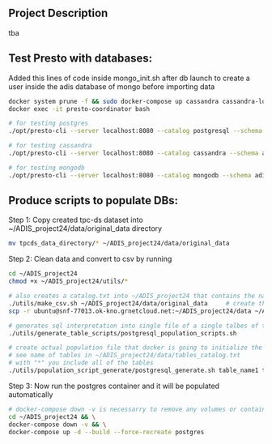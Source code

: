 ## Project Description
tba

## Test Presto with databases:

Added this lines of code inside mongo_init.sh after db launch to create a user inside the adis database of mongo before importing data

```bash
docker system prune -f && sudo docker-compose up cassandra cassandra-load-keyspace mongo postgres presto-coordinator presto-worker1 presto-worker2
docker exec -it presto-coordinator bash

# for testing postgres
./opt/presto-cli --server localhost:8080 --catalog postgresql --schema public --execute 'select count(*) from web_page;' 

# for testing cassandra
./opt/presto-cli --server localhost:8080 --catalog cassandra --schema adis --execute 'select * from  web_page limit 10;'

# for testing mongodb
./opt/presto-cli --server localhost:8080 --catalog mongodb --schema adis --execute 'select * from  income_band limit 10;'
```

## Produce scripts to populate DBs:

Step 1: Copy created tpc-ds dataset into ~/ADIS_project24/data/original_data directory
```bash
mv tpcds_data_directory/* ~/ADIS_project24/data/original_data
```

Step 2: Clean data and convert to csv by running
```bash
cd ~/ADIS_project24
chmod +x ~/ADIS_project24/utils/*

# also creates a catalog.txt into ~/ADIS_project24 that contains the names of all the tables
./utils/make_csv.sh ~/ADIS_project24/data/original_data     # create the csv data from scratch with original .dat files
scp -r ubuntu@snf-77013.ok-kno.grnetcloud.net:~/ADIS_project24/data ~/ADIS_project24/data   # or copy it from the already generated csv dataset

# generates sql interpretation into single file of a single talbes of tpcds.sql
./utils/generate_table_scripts/postgresql_population_scripts.sh

# create actual population file that docker is going to initialize the database with 
# see name of tables in ~/ADIS_project24/data/tables_catalog.txt 
# with "*" you include all of the tables
./utils/population_script_generate/postgresql_generate.sh table_name1 table_name2 ... | all
```

Step 3: Now run the postgres container and it will be populated automatically
```bash
# docker-compose down -v is necessarry to remove any volumes or containers that has outdated configuration/format
cd ~/ADIS_project24 && \
docker-compose down -v && \
docker-compose up -d --build --force-recreate postgres
```